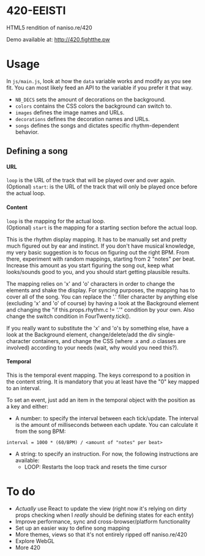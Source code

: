 420-EEISTI
==========

HTML5 rendition of naniso.re/420

Demo available at: http://420.fightthe.pw

# Usage

In `js/main.js`, look at how the `data` variable works and modify as you see fit. You can most likely feed an API to the variable if you prefer it that way.

- `NB_DECS` sets the amount of decorations on the background.
- `colors` contains the CSS colors the background can switch to.
- `images` defines the image names and URLs.
- `decorations` defines the decoration names and URLs.
- `songs` defines the songs and dictates specific rhythm-dependent behavior.

## Defining a song

#### URL

`loop` is the URL of the track that will be played over and over again.  
(Optional) `start`: is the URL of the track that will only be played once before the actual loop.

#### Content

`loop` is the mapping for the actual loop.  
(Optional) `start` is the mapping for a starting section before the actual loop.  

This is the rhythm display mapping. It has to be manually set and pretty much figured out by ear and instinct. If you don't have musical knowledge, my very basic suggestion is to focus on figuring out the right BPM. From there, experiment with random mappings, starting from 2 "notes" per beat. Increase this amount as you start figuring the song out, keep what looks/sounds good to you, and you should start getting plausible results.  

The mapping relies on 'x' and 'o' characters in order to change the elements and shake the display. For syncing purposes, the mapping has to cover all of the song.
You can replace the '.' filler character by anything else (excluding 'x' and 'o' of course) by having a look at the Background element and changing the "if this.props.rhythm.c != '.'" condition by your own. Also change the switch condition in FourTwenty.tick().  

If you really want to substitute the 'x' and 'o's by something else, have a look at the Background element, change/delete/add the div single-character containers, and change the CSS (where .x and .o classes are involved) according to your needs (wait, why would you need this?).  

#### Temporal

This is the temporal event mapping. The keys correspond to a position in the content string. It is mandatory that you at least have the "0" key mapped to an interval.  

To set an event, just add an item in the temporal object with the position as a key and either:  

- A number: to specify the interval between each tick/update. The interval is the amount of milliseconds between each update. You can calculate it from the song BPM:
```
interval = 1000 * (60/BPM) / <amount of "notes" per beat>
```
- A string: to specify an instruction. For now, the following instructions are available:
   - LOOP: Restarts the loop track and resets the time cursor

# To do

- *Actually* use React to update the view (right now it's relying on dirty props checking when I *really* should be defining states for each entity)
- Improve performance, sync and cross-browser/platform functionality
- Set up an easier way to define song mapping
- More themes, views so that it's not entirely ripped off naniso.re/420
- Explore WebGL
- More 420